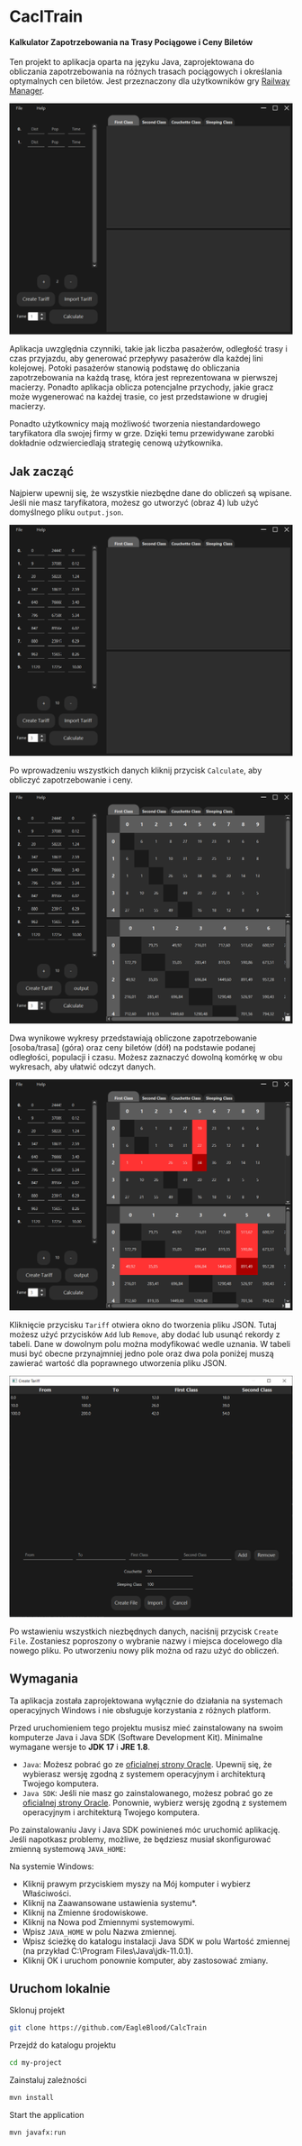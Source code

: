# CaclTrain

#### Kalkulator Zapotrzebowania na Trasy Pociągowe i Ceny Biletów
Ten projekt to aplikacja oparta na języku Java, zaprojektowana do obliczania zapotrzebowania na różnych trasach pociągowych i określania optymalnych cen biletów. Jest przeznaczony dla użytkowników gry [Railway Manager](https://sites.google.com/view/kolejowe-eg/strona-główna).

![Image0](src/img/0.PNG)

Aplikacja uwzględnia czynniki, takie jak liczba pasażerów, odległość trasy i czas przyjazdu, aby generować przepływy pasażerów dla każdej lini kolejowej. Potoki pasażerów stanowią podstawę do obliczania zapotrzebowania na każdą trasę, która jest reprezentowana w pierwszej macierzy. Ponadto aplikacja oblicza potencjalne przychody, jakie gracz może wygenerować na każdej trasie, co jest przedstawione w drugiej macierzy.

Ponadto użytkownicy mają możliwość tworzenia niestandardowego taryfikatora dla swojej firmy w grze. Dzięki temu przewidywane zarobki dokładnie odzwierciedlają strategię cenową użytkownika.

## Jak zacząć
Najpierw upewnij się, że wszystkie niezbędne dane do obliczeń są wpisane. Jeśli nie masz taryfikatora, możesz go utworzyć (obraz 4) lub użyć domyślnego pliku `output.json`.

![Image1](src/img/1.PNG)

Po wprowadzeniu wszystkich danych kliknij przycisk `Calculate`, aby obliczyć zapotrzebowanie i ceny.

![Image2](src/img/2.PNG)

Dwa wynikowe wykresy przedstawiają obliczone zapotrzebowanie [osoba/trasa] (góra) oraz ceny biletów (dół) na podstawie podanej odległości, populacji i czasu. Możesz zaznaczyć dowolną komórkę w obu wykresach, aby ułatwić odczyt danych.

![Image3](src/img/3.PNG)

Kliknięcie przycisku `Tariff` otwiera okno do tworzenia pliku JSON. Tutaj możesz użyć przycisków `Add` lub `Remove`, aby dodać lub usunąć rekordy z tabeli. Dane w dowolnym polu można modyfikować wedle uznania. W tabeli musi być obecne przynajmniej jedno pole oraz dwa pola poniżej muszą zawierać wartość dla poprawnego utworzenia pliku JSON.

![Image5](src/img/5.PNG)

Po wstawieniu wszystkich niezbędnych danych, naciśnij przycisk `Create File`. Zostaniesz poproszony o wybranie nazwy i miejsca docelowego dla nowego pliku. Po utworzeniu nowy plik można od razu użyć do obliczeń.

## Wymagania
Ta aplikacja została zaprojektowana wyłącznie do działania na systemach operacyjnych Windows i nie obsługuje korzystania z różnych platform.

Przed uruchomieniem tego projektu musisz mieć zainstalowany na swoim komputerze Java i Java SDK (Software Development Kit). Minimalne wymagane wersje to **JDK 17** i **JRE 1.8**.

* `Java`: Możesz pobrać go ze [oficialnej strony Oracle](https://www.oracle.com/java/technologies/javase-jdk11-downloads.html). Upewnij się, że wybierasz wersję zgodną z systemem operacyjnym i architekturą Twojego komputera.
* `Java SDK`: Jeśli nie masz go zainstalowanego, możesz pobrać go ze [oficialnej strony Oracle](https://www.oracle.com/java/technologies/javase-jdk11-downloads.html). Ponownie, wybierz wersję zgodną z systemem operacyjnym i architekturą Twojego komputera.

Po zainstalowaniu Javy i Java SDK powinieneś móc uruchomić aplikację. Jeśli napotkasz problemy, możliwe, że będziesz musiał skonfigurować zmienną systemową `JAVA_HOME`:

Na systemie Windows:

* Kliknij prawym przyciskiem myszy na Mój komputer i wybierz Właściwości.
* Kliknij na Zaawansowane ustawienia systemu*.
* Kliknij na Zmienne środowiskowe.
* Kliknij na Nowa pod Zmiennymi systemowymi.
* Wpisz `JAVA_HOME` w polu Nazwa zmiennej.
* Wpisz ścieżkę do katalogu instalacji Java SDK w polu Wartość zmiennej (na przykład C:\Program Files\Java\jdk-11.0.1).
* Kliknij OK i uruchom ponownie komputer, aby zastosować zmiany.

## Uruchom lokalnie
Sklonuj projekt

```bash
git clone https://github.com/EagleBlood/CalcTrain
```

Przejdź do katalogu projektu

```bash
cd my-project
```

Zainstaluj zależności

```bash
mvn install
```

Start the application

```bash
mvn javafx:run
```
